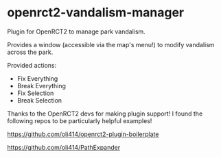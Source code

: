 # openrct2-vandalism-manager
Plugin for OpenRCT2 to manage park vandalism. 

Provides a window (accessible via the map's menu!) to modify vandalism across the park.

Provided actions:
* Fix Everything
* Break Everything
* Fix Selection
* Break Selection

Thanks to the OpenRCT2 devs for making plugin support! I found the following repos to be particularly helpful examples!

https://github.com/oli414/openrct2-plugin-boilerplate

https://github.com/oli414/PathExpander


